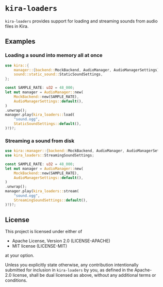 # `kira-loaders`

`kira-loaders` provides support for loading and streaming sounds from audio
files in Kira.

## Examples

### Loading a sound into memory all at once

```rust
use kira::{
	manager::{backend::MockBackend, AudioManager, AudioManagerSettings},
	sound::static_sound::StaticSoundSettings,
};

const SAMPLE_RATE: u32 = 48_000;
let mut manager = AudioManager::new(
	MockBackend::new(SAMPLE_RATE),
	AudioManagerSettings::default(),
)
.unwrap();
manager.play(kira_loaders::load(
	"sound.ogg",
	StaticSoundSettings::default(),
)?)?;
```

### Streaming a sound from disk

```rust
use kira::manager::{backend::MockBackend, AudioManager, AudioManagerSettings};
use kira_loaders::StreamingSoundSettings;

const SAMPLE_RATE: u32 = 48_000;
let mut manager = AudioManager::new(
	MockBackend::new(SAMPLE_RATE),
	AudioManagerSettings::default(),
)
.unwrap();
manager.play(kira_loaders::stream(
	"sound.ogg",
	StreamingSoundSettings::default(),
)?)?;
```

## License

This project is licensed under either of

- Apache License, Version 2.0 (LICENSE-APACHE)
- MIT license (LICENSE-MIT)

at your option.

Unless you explicitly state otherwise, any contribution intentionally submitted
for inclusion in `kira-loaders` by you, as defined in the Apache-2.0 license,
shall be dual licensed as above, without any additional terms or conditions.
